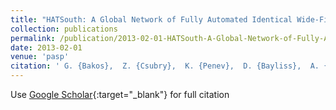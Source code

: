 ```yaml
---
title: "HATSouth: A Global Network of Fully Automated Identical Wide-Field Telescopes"
collection: publications
permalink: /publication/2013-02-01-HATSouth-A-Global-Network-of-Fully-Automated-Identical-Wide-Field-Telescopes
date: 2013-02-01
venue: 'pasp'
citation: ' G. {Bakos},  Z. {Csubry},  K. {Penev},  D. {Bayliss},  A. {Jord{\&apos;a}n},  C. {Afonso},  J. {Hartman},  T. {Henning},  G. {Kov{\&apos;a}cs},  R. {Noyes},  B. {B{\&apos;e}ky},  V. {Suc},  B. {Cs{\&apos;a}k},  M. {Rabus},  J. {L{\&apos;a}z{\&apos;a}r},  I. {Papp},  P. {S{\&apos;a}ri},  P. {Conroy},  G. {Zhou},  P. {Sackett},  B. {Schmidt},  L. {Mancini},  D. {Sasselov},  K. {Ueltzhoeffer}, &quot;HATSouth: A Global Network of Fully Automated Identical Wide-Field Telescopes.&quot; pasp, 2013.'
---
```

Use [Google Scholar](https://scholar.google.com/scholar?q=HATSouth:+A+Global+Network+of+Fully+Automated+Identical+Wide+Field+Telescopes){:target="_blank"} for full citation